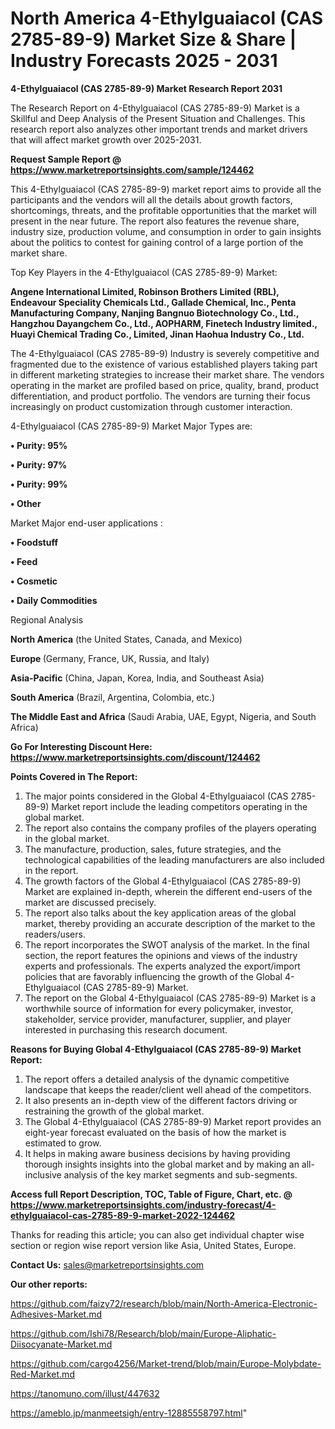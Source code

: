 # North America 4-Ethylguaiacol (CAS 2785-89-9) Market Size & Share | Industry Forecasts 2025 - 2031

<strong>4-Ethylguaiacol (CAS 2785-89-9) Market Research Report 2031</strong>

The Research Report on 4-Ethylguaiacol (CAS 2785-89-9) Market is a Skillful and Deep Analysis of the Present Situation and Challenges. This research report also analyzes other important trends and market drivers that will affect market growth over 2025-2031.

<strong>Request Sample Report @ <a href=https://www.marketreportsinsights.com/sample/124462>https://www.marketreportsinsights.com/sample/124462</a></strong>

This 4-Ethylguaiacol (CAS 2785-89-9) market report aims to provide all the participants and the vendors will all the details about growth factors, shortcomings, threats, and the profitable opportunities that the market will present in the near future. The report also features the revenue share, industry size, production volume, and consumption in order to gain insights about the politics to contest for gaining control of a large portion of the market share.

Top Key Players in the 4-Ethylguaiacol (CAS 2785-89-9) Market:

<strong>Angene International Limited, Robinson Brothers Limited (RBL), Endeavour Speciality Chemicals Ltd., Gallade Chemical, Inc., Penta Manufacturing Company, Nanjing Bangnuo Biotechnology Co., Ltd., Hangzhou Dayangchem Co., Ltd., AOPHARM, Finetech Industry limited., Huayi Chemical Trading Co., Limited, Jinan Haohua Industry Co., Ltd.</strong>

The 4-Ethylguaiacol (CAS 2785-89-9) Industry is severely competitive and fragmented due to the existence of various established players taking part in different marketing strategies to increase their market share. The vendors operating in the market are profiled based on price, quality, brand, product differentiation, and product portfolio. The vendors are turning their focus increasingly on product customization through customer interaction.

4-Ethylguaiacol (CAS 2785-89-9) Market Major Types are:

<strong>• Purity: 95%

• Purity: 97%

• Purity: 99%

• Other</strong>

Market Major end-user applications :

<strong>• Foodstuff

• Feed

• Cosmetic

• Daily Commodities</strong>

Regional Analysis

</u><strong><b>North America</b></strong> (the United States, Canada, and Mexico)

<strong><b>Europe </b></strong>(Germany, France, UK, Russia, and Italy)

<strong><b>Asia-Pacific</b></strong> (China, Japan, Korea, India, and Southeast Asia)

<strong><b>South America</b></strong> (Brazil, Argentina, Colombia, etc.)

<strong><b>The Middle East and Africa</b></strong> (Saudi Arabia, UAE, Egypt, Nigeria, and South Africa)

<strong>Go For Interesting Discount Here: <a href=https://www.marketreportsinsights.com/discount/124462>https://www.marketreportsinsights.com/discount/124462</a></strong>

<strong>Points Covered in The Report:</strong>
<ol>
  <li>The major points considered in the Global 4-Ethylguaiacol (CAS 2785-89-9) Market report include the leading competitors operating in the global market.</li>
  <li>The report also contains the company profiles of the players operating in the global market.</li>
  <li>The manufacture, production, sales, future strategies, and the technological capabilities of the leading manufacturers are also included in the report.</li>
  <li>The growth factors of the Global 4-Ethylguaiacol (CAS 2785-89-9) Market are explained in-depth, wherein the different end-users of the market are discussed precisely.</li>
  <li>The report also talks about the key application areas of the global market, thereby providing an accurate description of the market to the readers/users.</li>
  <li>The report incorporates the SWOT analysis of the market. In the final section, the report features the opinions and views of the industry experts and professionals. The experts analyzed the export/import policies that are favorably influencing the growth of the Global 4-Ethylguaiacol (CAS 2785-89-9) Market.</li>
  <li>The report on the Global 4-Ethylguaiacol (CAS 2785-89-9) Market is a worthwhile source of information for every policymaker, investor, stakeholder, service provider, manufacturer, supplier, and player interested in purchasing this research document.</li>
</ol>
<strong>Reasons for Buying Global 4-Ethylguaiacol (CAS 2785-89-9) Market Report:</strong>

<ol>
  <li>The report offers a detailed analysis of the dynamic competitive landscape that keeps the reader/client well ahead of the competitors.</li>
  <li>It also presents an in-depth view of the different factors driving or restraining the growth of the global market.</li>
  <li>The Global 4-Ethylguaiacol (CAS 2785-89-9) Market report provides an eight-year forecast evaluated on the basis of how the market is estimated to grow.</li>
  <li>It helps in making aware business decisions by having providing thorough insights insights into the global market and by making an all-inclusive analysis of the key market segments and sub-segments.</li>
</ol>
<strong>Access full Report Description, TOC, Table of Figure, Chart, etc. @ <a href=https://www.marketreportsinsights.com/industry-forecast/4-ethylguaiacol-cas-2785-89-9-market-2022-124462>https://www.marketreportsinsights.com/industry-forecast/4-ethylguaiacol-cas-2785-89-9-market-2022-124462</a></strong>


Thanks for reading this article; you can also get individual chapter wise section or region wise report version like Asia, United States, Europe.

<strong>Contact Us:</strong>
sales@marketreportsinsights.com

<strong>Our other reports:</strong>

<a href=https://github.com/faizy72/research/blob/main/North-America-Electronic-Adhesives-Market.md>https://github.com/faizy72/research/blob/main/North-America-Electronic-Adhesives-Market.md</a>

<a href=https://github.com/Ishi78/Research/blob/main/Europe-Aliphatic-Diisocyanate-Market.md>https://github.com/Ishi78/Research/blob/main/Europe-Aliphatic-Diisocyanate-Market.md</a>

<a href=https://github.com/cargo4256/Market-trend/blob/main/Europe-Molybdate-Red-Market.md>https://github.com/cargo4256/Market-trend/blob/main/Europe-Molybdate-Red-Market.md</a>

<a href=https://tanomuno.com/illust/447632>https://tanomuno.com/illust/447632</a>

<a href=https://ameblo.jp/manmeetsigh/entry-12885558797.html>https://ameblo.jp/manmeetsigh/entry-12885558797.html</a>"
